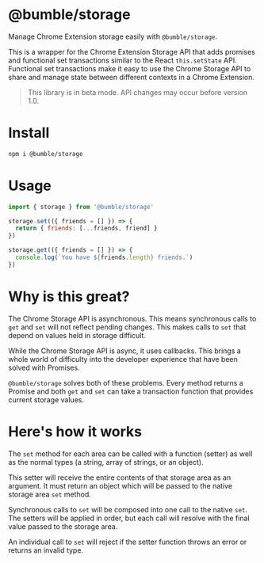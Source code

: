 # @bumble/storage

Manage Chrome Extension storage easily with `@bumble/storage`.

This is a wrapper for the Chrome Extension Storage API that adds promises and functional set transactions similar to the React `this.setState` API. Functional set transactions make it easy to use the Chrome Storage API to share and manage state between different contexts in a Chrome Extension.

> This library is in beta mode. API changes may occur before version 1.0.

# Install

```sh
npm i @bumble/storage
```

# Usage

```javascript
import { storage } from '@bumble/storage'

storage.set(({ friends = [] }) => {
  return { friends: [...friends, friend] }
})

storage.get(({ friends = [] }) => {
  console.log(`You have ${friends.length} friends.`)
})
```

# Why is this great?

The Chrome Storage API is asynchronous. This means synchronous calls to `get` and `set` will not reflect pending changes. This makes calls to `set` that depend on values held in storage difficult.

While the Chrome Storage API is async, it uses callbacks. This brings a whole world of difficulty into the developer experience that have been solved with Promises.

`@bumble/storage` solves both of these problems. Every method returns a Promise and both `get` and `set` can take a transaction function that provides current storage values.

# Here's how it works

The `set` method for each area can be called with a function (setter) as well as the normal types (a string, array of strings, or an object).

This setter will receive the entire contents of that storage area as an argument. It must return an object which will be passed to the native storage area `set` method.

Synchronous calls to `set` will be composed into one call to the native `set`. The setters will be applied in order, but each call will resolve with the final value passed to the storage area.

An individual call to `set` will reject if the setter function throws an error or returns an invalid type.
